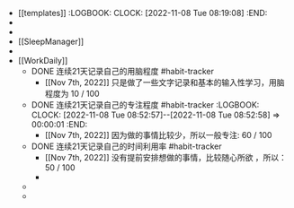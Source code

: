 - [[templates]]
  :LOGBOOK:
  CLOCK: [2022-11-08 Tue 08:19:08]
  :END:
-
-
- [[SleepManager]]
-
- [[WorkDaily]]
	- DONE 连续21天记录自己的用脑程度 #habit-tracker
		- [[Nov 7th, 2022]] 只是做了一些文字记录和基本的输入性学习，用脑程度为 10 / 100
	- DONE 连续21天记录自己的专注程度 #habit-tracker
	  :LOGBOOK:
	  CLOCK: [2022-11-08 Tue 08:52:57]--[2022-11-08 Tue 08:52:58] =>  00:00:01
	  :END:
		- [[Nov 7th, 2022]] 因为做的事情比较少，所以一般专注: 60 / 100
	- DONE 连续21天记录自己的时间利用率 #habit-tracker
		- [[Nov 7th, 2022]] 没有提前安排想做的事情，比较随心所欲 ，所以：50 / 100
		-
	-
	-